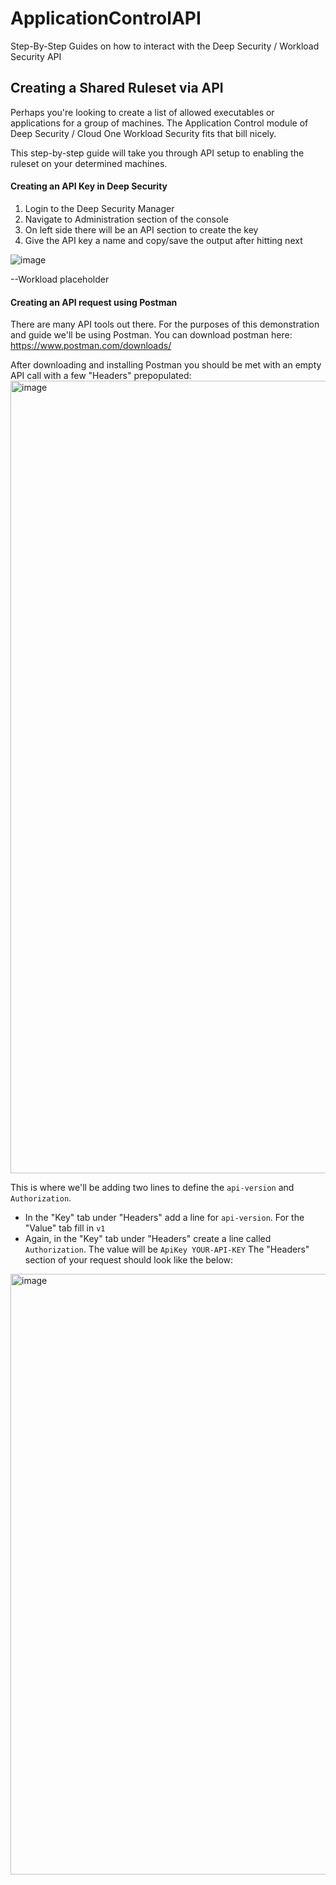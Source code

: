 # ApplicationControlAPI
Step-By-Step Guides on how to interact with the Deep Security / Workload Security API


## Creating a Shared Ruleset via API

Perhaps you're looking to create a list of allowed executables or applications for a group of machines. The Application Control module of Deep Security / Cloud One Workload Security fits that bill nicely.

This step-by-step guide will take you through API setup to enabling the ruleset on your determined machines. 

#### Creating an API Key in Deep Security
  1. Login to the Deep Security Manager
  2. Navigate to Administration section of the console
  3. On left side there will be an API section to create the key
  4. Give the API key a name and copy/save the output after hitting next
  
  ![image](https://user-images.githubusercontent.com/12953672/214129836-9318e618-38c2-4395-b763-03dc12c46fd9.png)
  
--Workload placeholder

#### Creating an API request using Postman

There are many API tools out there. For the purposes of this demonstration and guide we'll be using Postman. 
You can download postman here: https://www.postman.com/downloads/

After downloading and installing Postman you should be met with an empty API call with a few "Headers" prepopulated:
<img width="1268" alt="image" src="https://user-images.githubusercontent.com/12953672/214153459-8b25b278-d3e1-4cbc-9db9-ba8778400997.png">

This is where we'll be adding two lines to define the `api-version` and `Authorization`.
- In the "Key" tab under "Headers" add a line for `api-version`. For the "Value" tab fill in `v1`
- Again, in the "Key" tab under "Headers" create a line called `Authorization`. The value will be `ApiKey YOUR-API-KEY`
The "Headers" section of your request should look like the below: 
<img width="961" alt="image" src="https://user-images.githubusercontent.com/12953672/214155346-5fc82b4d-8323-4bdf-8f9d-fbe0c8bd2523.png">




  



